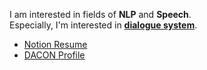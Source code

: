 I am interested in fields of **NLP** and **Speech**.  
Especially, I'm interested in **[dialogue system](https://en.wikipedia.org/wiki/Dialogue_system)**.  

- [Notion Resume](https://information.notion.site/Jae-Young-Suh-97352f16e3624766ba267fcc87bac966)
- [DACON Profile](https://dacon.io/myprofile/413816/competition)
